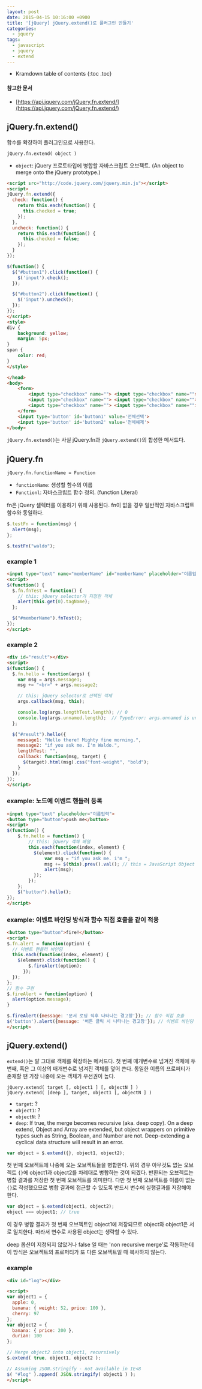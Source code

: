```yaml
---
layout: post
date: 2015-04-15 10:16:00 +0900
title: '[jQuery] jQuery.extend()로 플러그인 만들기'
categories:
  - jquery
tags:
  - javascript
  - jquery
  - extend
---
```


* Kramdown table of contents
{:toc .toc}

#### 참고한 문서

- [https://api.jquery.com/jQuery.fn.extend/](https://api.jquery.com/jQuery.fn.extend/)


## jQuery.fn.extend()

함수를 확장하여 플러그인으로 사용한다.

```
jQuery.fn.extend( object )
```

- `object`: jQuery 프로토타입에 병합할 자바스크립트 오브젝트. (An object to merge onto the jQuery prototype.)

```html
<script src="http://code.jquery.com/jquery.min.js"></script>
<script>
jQuery.fn.extend({
  check: function() {
    return this.each(function() {
      this.checked = true;
    });
  },
  uncheck: function() {
    return this.each(function() {
      this.checked = false;
    });
  }
});

$(function() {
  $("#button1").click(function() {
    $('input').check();
  });

  $("#button2").click(function() {
    $('input').uncheck();
  });
});
</script>
<style>
div {
    background: yellow;
    margin: 5px;
}
span {
    color: red;
}
</style>

</head>
<body>
    <form>
        <input type="checkbox" name=""> <input type="checkbox" name="">
        <input type="checkbox" name=""> <input type="checkbox" name="">
        <input type="checkbox" name=""> <input type="checkbox" name="">
    </form>
    <input type='button' id='button1' value='전체선택'>
    <input type='button' id='button2' value='전체해제'>
</body>
```

`jQuery.fn.extend()`는 사실 jQuery.fn과 `jQuery.extend()`의 합성한 메서드다.


## jQuery.fn

```
jQuery.fn.functionName = Function
```

- `functionName`: 생성할 함수의 이름
- `Functionl`: 자바스크립트 함수 정의. (function Literal)

fn은 jQuery 셀렉터를 이용하기 위해 사용된다. fn이 없을 경우 일반적인 자바스크립트 함수와 동일하다.

```js
$.testFn = function(msg) {
  alert(msg);
};

$.testFn("waldo");
```

### example 1

```html
<input type="text" name="memberName" id="memberName" placeholder="이름입력">
<script>
$(function() {
  $.fn.fnTest = function() {
    // this: jQuery selector가 지정한 객체
    alert(this.get(0).tagName);
  };

  $("#memberName").fnTest();
});
</script>
```

### example 2

```html
<div id="result"></div>
<script>
$(function() {
  $.fn.hello = function(args) {
    var msg = args.message1;
    msg += "<br>" + args.message2;

    // this: jQuery selector로 선택된 객체
    args.callback(msg, this);

    console.log(args.lengthTest.length); // 0
    console.log(args.unnamed.length);  // TypeError: args.unnamed is undefined
  };

  $("#result").hello({
    message1: "Hello there! Mighty fine morning.",
    message2: "if you ask me. I'm Waldo.",
    lengthTest: "",
    callback: function(msg, target) {
      $(target).html(msg).css("font-weight", "bold");
    }
  });
});
</script>
```

### example: 노드에 이벤트 핸들러 등록

```html
<input type="text" placeholder="이름입력">
<button type="button">push me</button>
<script>
$(function() {
    $.fn.hello = function() {
        // this: jQuery 객체 배열
        this.each(function(index, element) {
          $(element).click(function() {
              var msg = "if you ask me. i'm ";
              msg += $(this).prev().val(); // this = JavaScript Object
              alert(msg);
          });
        });
    };
    $("button").hello();
});
</script>
```

### example: 이벤트 바인딩 방식과 함수 직접 호출을 같이 적용

```html
<button type="button">fire!</button>
<script>
$.fn.alert = function(option) {
  // 이벤트 핸들러 바인딩
  this.each(function(index, element) {
    $(element).click(function() {
        $.fireAlert(option);
      });
  });
};
// 함수 구현
$.fireAlert = function(option) {
  alert(option.message);
}

$.fireAlert({message: '문서 로딩 직후 나타나는 경고창'}); // 함수 직접 호출
$('button').alert({message: '버튼 클릭 시 나타나는 경고창'}); // 이벤트 바인딩
</script>
```


## jQuery.extend()

`extend()`는 말 그대로 객체를 확장하는 메서드다. 첫 번째 매개변수로 넘겨진 객체에 두 번째, 혹은 그 이상의 매개변수로 넘겨진 객체를 덮어 쓴다. 동일한 이름의 프로퍼티가 존재할 땐 가장 나중에 오는 객체가 우선권이 높다.

```
jQuery.extend( target [, object1 ] [, objectN ] )
jQuery.extend( [deep ], target, object1 [, objectN ] )
```

- `target`: ?
- `object1`: ?
- `objectN`: ?
- `deep`: If true, the merge becomes recursive (aka. deep copy). On a deep extend, Object and Array are extended, but object wrappers on primitive types such as String, Boolean, and Number are not. Deep-extending a cyclical data structure will result in an error.

```js
var object = $.extend({}, object1, object2);
```

첫 번째 오브젝트에 나중에 오는 오브젝트들을 병합한다. 위의 경우 아무것도 없는 오브젝트 `{}`에 object1과 object2를 차례대로 병합하는 것이 되겠다. 반환되는 오브젝트는 병합 결과를 저장한 첫 번째 오브젝트를 의미한다. 다만 첫 번째 오브젝트를 이름이 없는 `{}`로 작성했으므로 병합 결과에 접근할 수 있도록 반드시 변수에 실행결과를 저장해야 한다.

```js
var object = $.extend(object1, object2);
object === object1; // true
```

이 경우 병합 결과가 첫 번째 오브젝트인 object1에 저장되므로 object와 object1은 서로 일치한다. 따라서 변수로 사용된 object는 생략할 수 있다.

deep 옵션이 지정되지 않았거나 false 일 때는 'non recursive merge'로 작동하는데 이 방식은 오브젝트의 프로퍼티가 또 다른 오브젝트일 때 복사하지 않는다.

### example

```html
<div id="log"></div>

<script>
var object1 = {
  apple: 0,
  banana: { weight: 52, price: 100 },
  cherry: 97
};
var object2 = {
  banana: { price: 200 },
  durian: 100
};

// Merge object2 into object1, recursively
$.extend( true, object1, object2 );

// Assuming JSON.stringify - not available in IE<8
$( "#log" ).append( JSON.stringify( object1 ) );
</script>
```
